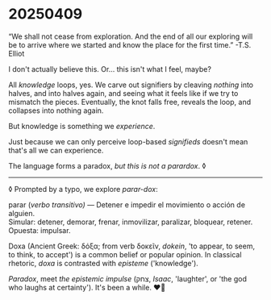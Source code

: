 # 20250409

“We shall not cease from exploration. And the end of all our exploring will be to arrive where we started and know the place for the first time.” -T.S. Elliot

I don't actually believe this. Or... this isn't what I feel, maybe?

All _knowledge_ loops, yes. We carve out signifiers by cleaving _nothing_ into halves, and into halves again, and seeing what it feels like if we try to mismatch the pieces. Eventually, the knot falls free, reveals the loop, and collapses into nothing again.

But knowledge is something we _experience_.

Just because we can only perceive loop-based _signifieds_ doesn't mean that's all we can experience.

The language forms a paradox, _but this is not a parardox_. ◊

***

◊ Prompted by a typo, we explore _parar-dox_:

parar (_verbo transitivo) —_ Detener e impedir el movimiento o acción de alguien.\
Simular: detener, demorar, frenar, inmovilizar, paralizar, bloquear, retener. Opuesta: impulsar.

Doxa (Ancient Greek: δόξα; from verb δοκεῖν, _dokein_, 'to appear, to seem, to think, to accept') is a common belief or popular opinion. In classical rhetoric, _doxa_ is contrasted with _episteme_ ('knowledge').

_Paradox_, meet _the epistemic impulse_ (צחק, _Isaac_, 'laughter', or 'the god who laughs at certainty'). It's been a while. ❤️‍🔥
